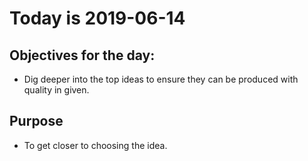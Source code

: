 # Today is 2019-06-14

## Objectives for the day:

- Dig deeper into the top ideas to ensure they can be produced with quality in given.  

## Purpose

- To get closer to choosing the idea.

